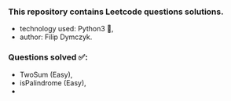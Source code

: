 ### This repository contains Leetcode questions solutions.
- technology used: Python3 🐍,
- author: Filip Dymczyk.

### Questions solved ✅:
- TwoSum (Easy),
- isPalindrome (Easy),
- 


